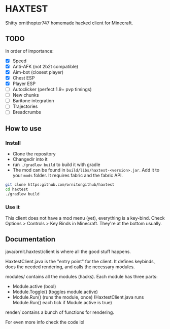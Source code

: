 # HAXTEST

Shitty ornithopter747 homemade hacked client for Minecraft.

## TODO
In order of importance:
- [x] Speed
- [x] Anti-AFK (not 2b2t compatible)
- [x] Aim-bot (closest player)
- [x] Chest ESP
- [x] Player ESP
- [ ] Autoclicker (perfect 1.9+ pvp timings)
- [ ] New chunks
- [ ] Baritone integration
- [ ] Trajectories
- [ ] Breadcrumbs

## How to use

### Install

- Clone the repository
- Changedir into it
- run `./gradlew build` to build it with gradle
- The mod can be found in `build/libs/haxtest-<version>.jar`. Add it to your `mods` folder. It requires fabric and
  the fabric API.

```bash
git clone https:github.com/ornitongithub/haxtest
cd haxtest
./gradlew build
```

### Use it

This client does not have a mod menu (yet), everything is a key-bind. Check Options > Controls > Key Binds in Minecraft.
They're at the bottom usually.

## Documentation

java/ornit.haxtest/client is where all the good stuff happens.

HaxtestClient.java is the "entry point" for the client. It defines keybinds, does the needed rendering,
and calls the necessary modules.

modules/ contains all the modules (hacks). Each module has three parts:
- Module.active (bool)
- Module.Toggle() (toggles module.active)
- Module.Run() (runs the module, once) (HaxtestClient.java runs Module.Run() each tick if Module.active is true)

render/ contains a bunch of functions for rendering.

For even more info check the code lol
